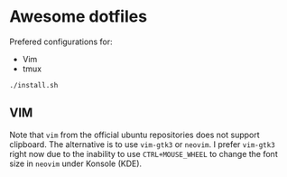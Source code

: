 # Awesome dotfiles
Prefered configurations for:
- Vim
- tmux

```
./install.sh
```

## VIM
Note that `vim` from the official ubuntu repositories does not support clipboard. The alternative is to use `vim-gtk3` or `neovim`. I prefer `vim-gtk3` right now due to the inability to use `CTRL+MOUSE_WHEEL` to change the font size in `neovim` under Konsole (KDE).

